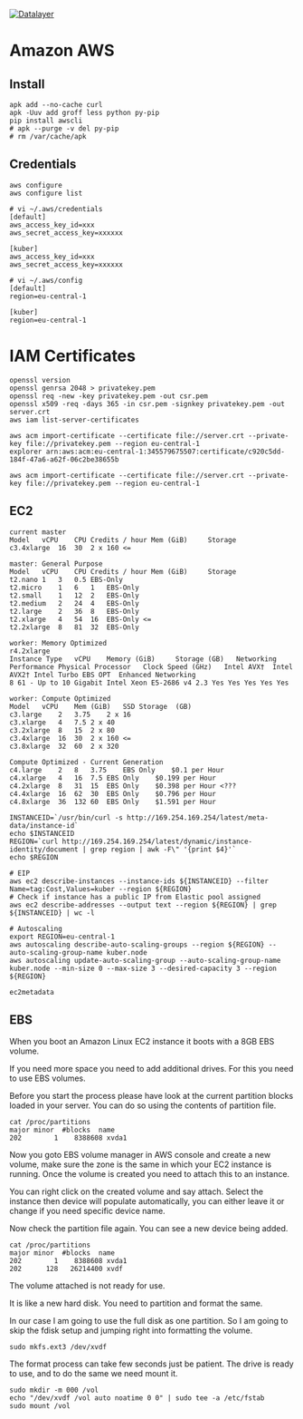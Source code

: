 [![Datalayer](http://datalayer.io/img/logo-datalayer-horizontal.png)](http://datalayer.io)

# Amazon AWS

## Install

```
apk add --no-cache curl
apk -Uuv add groff less python py-pip
pip install awscli
# apk --purge -v del py-pip
# rm /var/cache/apk
```

## Credentials

```
aws configure
aws configure list
```

```
# vi ~/.aws/credentials
[default]
aws_access_key_id=xxx
aws_secret_access_key=xxxxxx

[kuber]
aws_access_key_id=xxx
aws_secret_access_key=xxxxxx
```

```
# vi ~/.aws/config 
[default]
region=eu-central-1

[kuber]
region=eu-central-1
```

# IAM Certificates

```
openssl version
openssl genrsa 2048 > privatekey.pem
openssl req -new -key privatekey.pem -out csr.pem
openssl x509 -req -days 365 -in csr.pem -signkey privatekey.pem -out server.crt
aws iam list-server-certificates
```

```
aws acm import-certificate --certificate file://server.crt --private-key file://privatekey.pem --region eu-central-1
explorer arn:aws:acm:eu-central-1:345579675507:certificate/c920c5dd-184f-47a6-a62f-06c2be38655b
```

```
aws acm import-certificate --certificate file://server.crt --private-key file://privatekey.pem --region eu-central-1
```

## EC2

```
current master
Model	vCPU	CPU Credits / hour Mem (GiB)	 Storage
c3.4xlarge	16	30	2 x 160 <=
```

```
master: General Purpose
Model	vCPU	CPU Credits / hour Mem (GiB)	 Storage
t2.nano	1	3	0.5	EBS-Only
t2.micro	1	6	1	EBS-Only
t2.small	1	12	2	EBS-Only
t2.medium	2	24	4	EBS-Only
t2.large	2	36	8	EBS-Only
t2.xlarge	4	54	16	EBS-Only <=
t2.2xlarge	8	81	32	EBS-Only
```

```
worker: Memory Optimized
r4.2xlarge
Instance Type	vCPU	Memory (GiB)	 Storage (GB)	Networking Performance Physical Processor	Clock Speed (GHz)	Intel AVX†	Intel AVX2†	Intel Turbo	EBS OPT  Enhanced Networking
8 61 - Up to 10 Gigabit Intel Xeon E5-2686 v4 2.3 Yes Yes Yes Yes Yes
```

```
worker: Compute Optimized
Model	vCPU	Mem (GiB)	SSD Storage  (GB)
c3.large	2	3.75	2 x 16
c3.xlarge	4	7.5	2 x 40
c3.2xlarge	8	15	2 x 80
c3.4xlarge	16	30	2 x 160 <=
c3.8xlarge	32	60	2 x 320
```

```
Compute Optimized - Current Generation
c4.large	2	8	3.75	EBS Only	$0.1 per Hour
c4.xlarge	4	16	7.5	EBS Only	$0.199 per Hour
c4.2xlarge	8	31	15	EBS Only	$0.398 per Hour <???
c4.4xlarge	16	62	30	EBS Only	$0.796 per Hour
c4.8xlarge	36	132	60	EBS Only	$1.591 per Hour
```

```
INSTANCEID=`/usr/bin/curl -s http://169.254.169.254/latest/meta-data/instance-id`
echo $INSTANCEID
REGION=`curl http://169.254.169.254/latest/dynamic/instance-identity/document | grep region | awk -F\" '{print $4}'`
echo $REGION
```

```
# EIP
aws ec2 describe-instances --instance-ids ${INSTANCEID} --filter Name=tag:Cost,Values=kuber --region ${REGION}
# Check if instance has a public IP from Elastic pool assigned
aws ec2 describe-addresses --output text --region ${REGION} | grep ${INSTANCEID} | wc -l
```

```
# Autoscaling
export REGION=eu-central-1
aws autoscaling describe-auto-scaling-groups --region ${REGION} --auto-scaling-group-name kuber.node
aws autoscaling update-auto-scaling-group --auto-scaling-group-name kuber.node --min-size 0 --max-size 3 --desired-capacity 3 --region ${REGION}
```

```
ec2metadata
```

## EBS

When you boot an Amazon Linux EC2 instance it boots with a 8GB EBS volume.

If you need more space you need to add additional drives. For this you need to use EBS volumes.

Before you start the process please have look at the current partition blocks loaded in your server. 
You can do so using the contents of partition file.

```
cat /proc/partitions
major minor  #blocks  name 
202        1    8388608 xvda1
```

Now you goto EBS volume manager in AWS console and create a new volume, make sure the zone is the same in which your EC2 instance is running.
Once the volume is created you need to attach this to an instance. 

You can right click on the created volume and say attach. Select the instance then device will populate automatically, you can either leave it or change if you need specific device name.

Now check the partition file again. You can see a new device being added.

```
cat /proc/partitions
major minor  #blocks  name
202        1    8388608 xvda1
202      128   26214400 xvdf
```

The volume attached is not ready for use.

It is like a new hard disk. You need to partition and format the same. 

In our case I am going to use the full disk as one partition. So I am going to skip the fdisk setup and jumping right into formatting the volume.

```
sudo mkfs.ext3 /dev/xvdf
```

The format process can take few seconds just be patient. The drive is ready to use, and to do the same we need mount it.

```
sudo mkdir -m 000 /vol
echo "/dev/xvdf /vol auto noatime 0 0" | sudo tee -a /etc/fstab
sudo mount /vol
```
